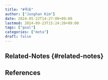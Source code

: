 ```yaml
---
title: "#목표"
author: ["Junghan Kim"]
date: 2024-05-22T14:27:00+09:00
lastmod: 2024-09-23T15:24:20+09:00
tags: ["goal"]
categories: ["meta"]
draft: false
---
```


## Related-Notes {#related-notes}

## References

<style>.csl-entry{text-indent: -1.5em; margin-left: 1.5em;}</style><div class="csl-bib-body">
</div>
